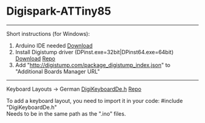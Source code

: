 # Digispark-ATTiny85
---
Short instructions (for Windows):
1. Arduino IDE needed [Download](https://www.arduino.cc/en/software)
2. Install Digistump driver (DPinst.exe=32bit|DPinst64.exe=64bit) [Download](https://github.com/digistump/DigistumpArduino/releases/download/1.6.7/Digistump.Drivers.zip) [Repo](https://github.com/digistump/DigistumpArduino)
3. Add "http://digistump.com/package_digistump_index.json" to "Additional Boards Manager URL"
---
Keyboard Layouts
-> German [DigiKeyboardDe.h](https://raw.githubusercontent.com/adnanonline/DigistumpArduinoDe/master/digistump-avr/libraries/DigisparkKeyboard/DigiKeyboardDe.h) [Repo](https://github.com/adnan-alhomssi/DigistumpArduinoDe)

To add a keyboard layout, you need to import it in your code: #include "DigiKeyboardDe.h"\
Needs to be in the same path as the ".ino" files.
